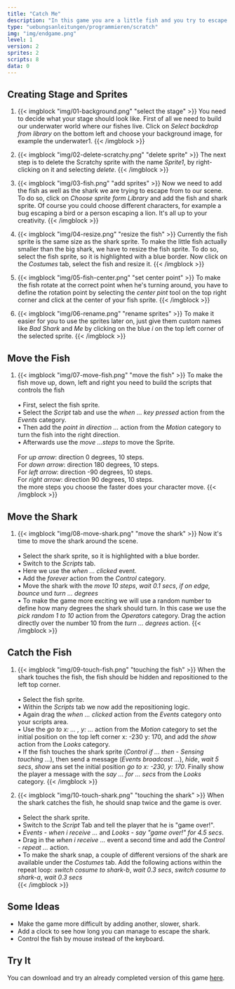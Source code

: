 ```yaml
---
title: "Catch Me"
description: "In this game you are a little fish and you try to escape the big dangerous shark. Can you do it?"
type: "uebungsanleitungen/programmieren/scratch"
img: "img/endgame.png"
level: 1
version: 2
sprites: 2
scripts: 8
data: 0
---
```


## Creating Stage and Sprites

1. {{< imgblock "img/01-background.png" "select the stage" >}}
You need to decide what your stage should look like. First of all we need to build our underwater world where our fishes live. Click on *Select backdrop from library* on the bottom left and choose your background image, for example the underwater1.
{{< /imgblock >}}

2. {{< imgblock "img/02-delete-scratchy.png" "delete sprite" >}}
The next step is to delete the Scratchy sprite with the name *Sprite1*, by right-clicking on it and selecting *delete*.
{{< /imgblock >}}

3. {{< imgblock "img/03-fish.png" "add sprites" >}}
Now we need to add the fish as well as the shark we are trying to escape from to our scene. To do so, click on *Choose sprite form Library* and add the fish and shark sprite. Of course you could choose different characters, for example a bug escaping a bird or a person escaping a lion. It's all up to your creativity.
{{< /imgblock >}}

4. {{< imgblock "img/04-resize.png" "resize the fish" >}}
Currently the fish sprite is the same size as the shark sprite. To make the little fish actually smaller than the big shark, we have to resize the fish sprite. To do so, select the fish sprite, so it is highlighted with a blue border. Now click on the *Costumes* tab, select the fish and resize it.
{{< /imgblock >}}

5. {{< imgblock "img/05-fish-center.png" "set center point" >}}
To make the fish rotate at the correct point when he's turning around, you have to define the rotation point by selecting the *center pint* tool on the top right corner and click at the center of your fish sprite.
{{< /imgblock >}}

6. {{< imgblock "img/06-rename.png" "rename sprites" >}}
To make it easier for you to use the sprites later on, just give them custom names like *Bad Shark* and *Me* by clicking on the blue *i* on the top left corner of the selected sprite.
{{< /imgblock >}}

## Move the Fish

1. {{< imgblock "img/07-move-fish.png" "move the fish" >}}
To make the fish move up, down, left and right you need to build the scripts that controls the fish<br/><br/>
  • First, select the fish sprite.<br/>
  • Select the *Script* tab and use the *when ... key pressed* action from the *Events* category.<br/>
  • Then add the *point in direction ...* action from the *Motion* category to turn the fish into the right direction.<br/>
  • Afterwards use the *move ...steps* to move the Sprite.<br/><br/>
For *up arrow*: direction 0 degrees, 10 steps.<br/>
For *down arrow*: direction 180 degrees, 10 steps.<br/>
For *left arrow*: direction -90 degrees, 10 steps.<br/>
For *right arrow*: direction 90 degrees, 10 steps.<br/>
the more steps you choose the faster does your character move.
{{< /imgblock >}}

## Move the Shark

1. {{< imgblock "img/08-move-shark.png" "move the shark" >}}
Now it's time to move the shark around the scene.<br/><br/> 
  • Select the shark sprite, so it is highlighted with a blue border.<br/>
  • Switch to the *Scripts* tab.<br/>
  • Here we use the *when ... clicked* event.<br/>
  • Add the *forever* action from the *Control* category.<br/>
  • Move the shark with the *move 10 steps*, *wait 0.1 secs*, *if on edge, bounce* und *turn ... degrees*<br/>
  • To make the game more exciting we will use a random number to define how many degrees the shark should turn. In this case we use the *pick random 1 to 10* action from the *Operators* category. Drag the action directly over the number 10 from the *turn ... degrees* action.
{{< /imgblock >}}
  
## Catch the Fish

1. {{< imgblock "img/09-touch-fish.png" "touching the fish" >}}
When the shark touches the fish, the fish should be hidden and repositioned to the left top corner.<br/><br/> 
  • Select the fish sprite.<br/>
  • Within the *Scripts* tab we now add the repositioning logic.<br/>
  • Again drag the *when ... clicked* action from the *Events* category onto your scripts area.<br/>
  • Use the *go to x: ... , y: ...* action from the *Motion* category to set the initial position on the top left corner x: -230 y: 170, and add the *show* action from the *Looks* category.<br/>
  • If the fish touches the shark sprite (*Control* *if ... then* - *Sensing* *touching ...*), then send a message (*Events* *broadcast ...*), *hide*, *wait 5 secs*, *show* ans set the initial position *go to x: -230, y: 170*. Finally show the player a message with the *say ... for ... secs* from the *Looks* category.
{{< /imgblock >}}

2. {{< imgblock "img/10-touch-shark.png" "touching the shark" >}}
When the shark catches the fish, he should snap twice and the game is over.<br/><br/> 
  • Select the shark sprite.<br/>
  • Switch to the *Script* Tab and tell the player that he is "game over!".<br/>
  • *Events* - *when i receive ...* and *Looks* - *say "game over!" for 4.5 secs*.
  • Drag in the *when i receive ...* event a second time and add the *Control* - *repeat ...* action.<br/>
  • To make the shark snap, a couple of different versions of the shark are available under the *Costumes* tab. Add the following actions within the repeat loop: *switch cosume to shark-b*, *wait 0.3 secs*, *switch cosume to shark-a*, *wait 0.3 secs*<br/>
{{< /imgblock >}}

## Some Ideas

* Make the game more difficult by adding another, slower, shark.
* Add a clock to see how long you can manage to escape the shark.
* Control the fish by mouse instead of the keyboard.


## Try It

You can download and try an already completed version of this game [here](scratch-catch-me.sb2).